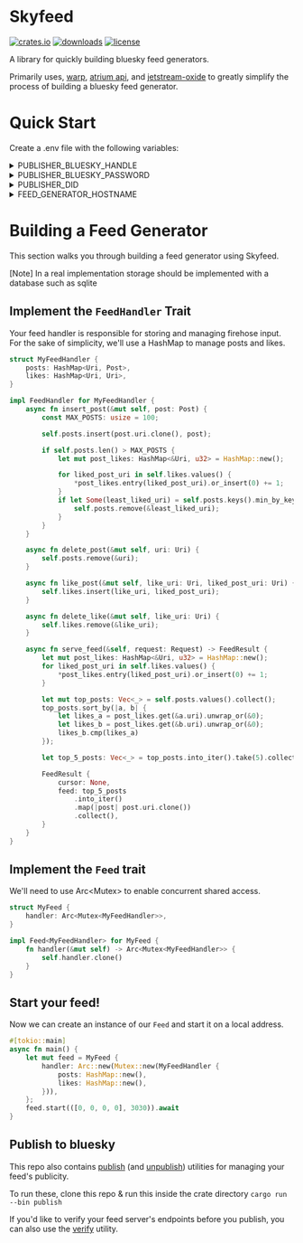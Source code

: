 # Skyfeed

[![crates.io](https://img.shields.io/crates/v/skyfeed.svg)](https://crates.io/crates/skyfeed)
[![downloads](https://img.shields.io/crates/d/skyfeed.svg)](https://crates.io/crates/skyfeed)
[![license](https://img.shields.io/crates/l/skyfeed.svg)](https://github.com/ejjonny/skyfeed/blob/main/LICENSE)

A library for quickly building bluesky feed generators.

Primarily uses, [warp](https://github.com/seanmonstar/warp), [atrium api](https://github.com/sugyan/atrium), and [jetstream-oxide](https://github.com/videah/jetstream-oxide) to greatly simplify the process of building a bluesky feed generator.

# Quick Start

Create a .env file with the following variables:

<details>
    <summary>PUBLISHER_BLUESKY_HANDLE</summary>

Your handle - something like "someguy.bsky.social"

```
PUBLISHER_BLUESKY_HANDLE="someguy.bsky.social"
```

</details>

<details>
    <summary>PUBLISHER_BLUESKY_PASSWORD</summary>

An app password. You can create app passwords [here](https://bsky.app/settings/app-passwords)

```
PUBLISHER_BLUESKY_PASSWORD="..."
```

</details>

<details>
    <summary>PUBLISHER_DID</summary>

Your DID.

This can be a little hard to track down - you can use [this utility](./src/bin/my_did.rs) to check your DID once you've added `PUBLISHER_BLUESKY_HANDLE` & `PUBLISHER_BLUESKY_PASSWORD` to your .env file.

To run the my_did utility - clone this repo & run this command inside the crate directory
`cargo run --bin my_did`

```
PUBLISHER_DID="..."
```

</details>

<details>
    <summary>FEED_GENERATOR_HOSTNAME</summary>

The host name for your feed generator.
(In the URL `https://github.com/cyypherus/skyfeed` the host name is `github.com`)

You can develop your feed locally without setting this to a real value. However, when publishing, this value must be a domain that:

- Points to your service.
- Is secured with SSL (HTTPS).
- Is accessible on the public internet.

```
FEED_GENERATOR_HOSTNAME="..."

```

</details>

# Building a Feed Generator

This section walks you through building a feed generator using Skyfeed.

[Note]
In a real implementation storage should be implemented with a database such as sqlite

## Implement the `FeedHandler` Trait

Your feed handler is responsible for storing and managing firehose input. For the sake of simplicity, we'll use a HashMap to manage posts and likes.

```rust
struct MyFeedHandler {
    posts: HashMap<Uri, Post>,
    likes: HashMap<Uri, Uri>,
}

impl FeedHandler for MyFeedHandler {
    async fn insert_post(&mut self, post: Post) {
        const MAX_POSTS: usize = 100;

        self.posts.insert(post.uri.clone(), post);

        if self.posts.len() > MAX_POSTS {
            let mut post_likes: HashMap<&Uri, u32> = HashMap::new();

            for liked_post_uri in self.likes.values() {
                *post_likes.entry(liked_post_uri).or_insert(0) += 1;
            }
            if let Some(least_liked_uri) = self.posts.keys().min_by_key(|uri| post_likes.get(uri).unwrap_or(&0)).cloned() {
                self.posts.remove(&least_liked_uri);
            }
        }
    }

    async fn delete_post(&mut self, uri: Uri) {
        self.posts.remove(&uri);
    }

    async fn like_post(&mut self, like_uri: Uri, liked_post_uri: Uri) {
        self.likes.insert(like_uri, liked_post_uri);
    }

    async fn delete_like(&mut self, like_uri: Uri) {
        self.likes.remove(&like_uri);
    }

    async fn serve_feed(&self, request: Request) -> FeedResult {
        let mut post_likes: HashMap<&Uri, u32> = HashMap::new();
        for liked_post_uri in self.likes.values() {
            *post_likes.entry(liked_post_uri).or_insert(0) += 1;
        }

        let mut top_posts: Vec<_> = self.posts.values().collect();
        top_posts.sort_by(|a, b| {
            let likes_a = post_likes.get(&a.uri).unwrap_or(&0);
            let likes_b = post_likes.get(&b.uri).unwrap_or(&0);
            likes_b.cmp(likes_a)
        });

        let top_5_posts: Vec<_> = top_posts.into_iter().take(5).collect();

        FeedResult {
            cursor: None,
            feed: top_5_posts
                .into_iter()
                .map(|post| post.uri.clone())
                .collect(),
        }
    }
}
```

## Implement the `Feed` trait

We'll need to use Arc<Mutex<FeedHandler>> to enable concurrent shared access.

```rust
struct MyFeed {
    handler: Arc<Mutex<MyFeedHandler>>,
}

impl Feed<MyFeedHandler> for MyFeed {
    fn handler(&mut self) -> Arc<Mutex<MyFeedHandler>> {
        self.handler.clone()
    }
}
```

## Start your feed!

Now we can create an instance of our `Feed` and start it on a local address.

```rust
#[tokio::main]
async fn main() {
    let mut feed = MyFeed {
        handler: Arc::new(Mutex::new(MyFeedHandler {
            posts: HashMap::new(),
            likes: HashMap::new(),
        })),
    };
    feed.start(([0, 0, 0, 0], 3030)).await
}
```

## Publish to bluesky

This repo also contains [publish](./src/bin/publish.rs) (and [unpublish](./src/bin/unpublish.rs)) utilities for managing your feed's publicity.

To run these, clone this repo & run this inside the crate directory
`cargo run --bin publish`

If you'd like to verify your feed server's endpoints before you publish, you can also use the [verify](./src/bin/verify.rs) utility.
